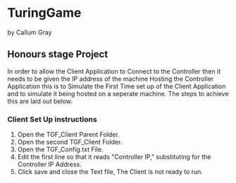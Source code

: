 # TuringGame
by Callum Gray
## Honours stage Project
In order to allow the Client Application to Connect to the Controller then it needs to 
be given the IP address of the machine Hosting the Controller Application this is to 
Simulate the First Time set up of the Client Application and to simulate it being 
hosted on a seperate machine. The steps to achieve this are laid out below.
### Client Set Up instructions
1. Open the TGF_Client Parent Folder.
2. Open the second TGF_Client Folder.
3. Open the TGF_Config.txt File.
4. Edit the first line so that it reads "Controller IP,<IPAddress>" substituting <IPAddress> for the
  Controller IP Address.
5. Click save and close the Text file, The Client is not ready to run.
